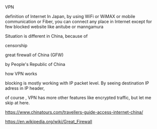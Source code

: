 

VPN


definition of Internet
In Japan, by using WiFi or WiMAX or mobile communication or Fiber, you can connect any place in Internet except for few blocked website like anitube or manngamura

Situation is different in China, because of 

 censorship

 great firewall of China (GFW)

 by  People's Republic of China 

how VPN works

blocking is mostly working with IP packet level. 
By seeing destination IP adress in IP header, 

of course , VPN has more other features like encrypted traffic, but let me skip at here.





https://www.chinatours.com/travellers-guide-access-internet-china/

https://en.wikipedia.org/wiki/Great_Firewall